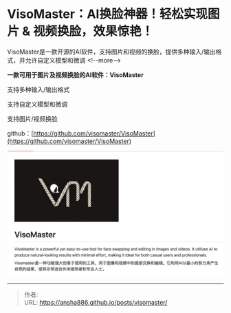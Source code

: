 # VisoMaster：AI换脸神器！轻松实现图片 &amp; 视频换脸，效果惊艳！

VisoMaster是一款开源的AI软件，支持图片和视频的换脸，提供多种输入/输出格式，并允许自定义模型和微调
&lt;!--more--&gt;

**一款可用于图片及视频换脸的AI软件：VisoMaster**

支持多种输入/输出格式

支持自定义模型和微调

支持图片/视频换脸

github：[https://github.com/visomaster/VisoMaster](https://github.com/visomaster/VisoMaster)

![](https://raw.githubusercontent.com/ansha886/blog-images/master/VisoMaster.webp)


---

> 作者:   
> URL: https://ansha886.github.io/posts/visomaster/  

